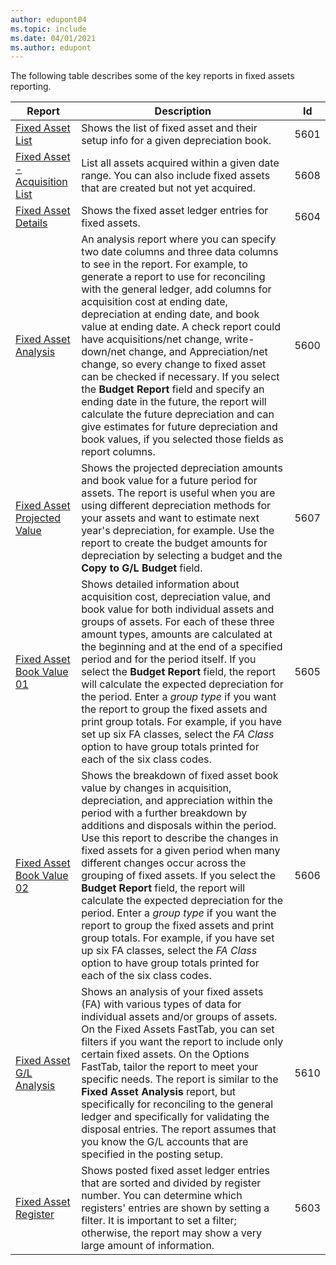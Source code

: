 ```yaml
---
author: edupont04
ms.topic: include
ms.date: 04/01/2021
ms.author: edupont
---
```


The following table describes some of the key reports in fixed assets reporting.

| Report | Description | Id | 
|--|--|--|
| [Fixed Asset List](https://businesscentral.dynamics.com?report=5601)| Shows the list of fixed asset and their setup info for a given depreciation book. |5601 |
| [Fixed Asset - Acquisition List](https://businesscentral.dynamics.com?report=5608) |  List all assets acquired within a given date range. You can also include fixed assets that are created but not yet acquired. |5608 |
| [Fixed Asset Details](https://businesscentral.dynamics.com?report=5604)| Shows the fixed asset ledger entries for fixed assets. |5604 |
| [Fixed Asset Analysis](https://businesscentral.dynamics.com?report=5600)| An analysis report where you can specify two date columns and three data columns to see in the report. For example, to generate a report to use for reconciling with the general ledger, add columns for acquisition cost at ending date, depreciation at ending date, and book value at ending date. A check report could have acquisitions/net change, write-down/net change, and Appreciation/net change, so every change to fixed asset can be checked if necessary. If you select the **Budget Report** field and specify an ending date in the future, the report will calculate the future depreciation and can give estimates for future depreciation and book values, if you selected those fields as report columns. |5600|
| [Fixed Asset Projected Value](https://businesscentral.dynamics.com?report=5607)| Shows the projected depreciation amounts and book value for a future period for assets. The report is useful when you are using different depreciation methods for your assets and want to estimate next year's depreciation, for example. Use the report to create the budget amounts for depreciation by selecting a budget and the **Copy to G/L Budget** field. |5607 |
| [Fixed Asset Book Value 01](https://businesscentral.dynamics.com?report=5605)|Shows detailed information about acquisition cost, depreciation value, and book value for both individual assets and groups of assets. For each of these three amount types, amounts are calculated at the beginning and at the end of a specified period and for the period itself. If you select the **Budget Report** field, the report will calculate the expected depreciation for the period. Enter a *group type* if you want the report to group the fixed assets and print group totals. For example, if you have set up six FA classes, select the *FA Class* option to have group totals printed for each of the six class codes.|5605|
| [Fixed Asset Book Value 02](https://businesscentral.dynamics.com?report=5606)|Shows the breakdown of fixed asset book value by changes in acquisition, depreciation, and appreciation within the period with a further breakdown by additions and disposals within the period. Use this report to describe the changes in fixed assets for a given period when many different changes occur across the grouping of fixed assets. If you select the **Budget Report** field, the report will calculate the expected depreciation for the period. Enter a *group type* if you want the report to group the fixed assets and print group totals. For example, if you have set up six FA classes, select the *FA Class* option to have group totals printed for each of the six class codes. |5606|
| [Fixed Asset G/L Analysis](https://businesscentral.dynamics.com?report=5610)|Shows an analysis of your fixed assets (FA) with various types of data for individual assets and/or groups of assets. On the Fixed Assets FastTab, you can set filters if you want the report to include only certain fixed assets. On the Options FastTab, tailor the report to meet your specific needs. The report is similar to the **Fixed Asset Analysis** report, but specifically for reconciling to the general ledger and specifically for validating the disposal entries. The report assumes that you know the G/L accounts that are specified in the  posting setup. | 5610 |
| [Fixed Asset Register](https://businesscentral.dynamics.com?report=5603) |Shows posted fixed asset ledger entries that are sorted and divided by register number. You can determine which registers' entries are shown by setting a filter. It is important to set a filter; otherwise, the report may show a very large amount of information. |5603  |
